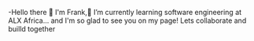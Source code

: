-Hello there 👋
I'm Frank,👀 I’m currently learning software engineering at ALX Africa... and I'm so glad to see you on my page!
Lets collaborate and builld together


<!---
Kimshubb/Kimshubb is a ✨ special ✨ repository because its `README.md` (this file) appears on your GitHub profile.
You can click the Preview link to take a look at your changes.
--->
